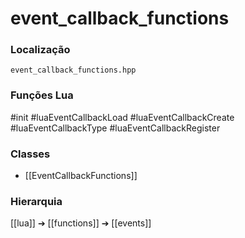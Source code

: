 # event_callback_functions

### Localização
`event_callback_functions.hpp`

### Funções Lua
#init
#luaEventCallbackLoad
#luaEventCallbackCreate
#luaEventCallbackType
#luaEventCallbackRegister

### Classes
- [[EventCallbackFunctions]]

### Hierarquia
[[lua]] ➔ [[functions]] ➔ [[events]]
